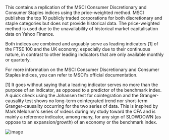 This contains a replication of the MSCI Consumer Discretionary and Consumer Staples indices using the price-weighted method. MSCI publishes the top 10 publicly traded corporations for both discretionary and staple categories but does not provide historical data. The price-weighted method is used due to the unavailability of historical market capitalisation data on Yahoo Finance.

Both indices are combined and arguably serve as leading indicators [1] of the FTSE 100 and the UK economy, especially due to their continuous nature, in contrast to other leading indicators that are only available monthly or quarterly.

For more information on the MSCI Consumer Discretionary and Consumer Staples indices, you can refer to MSCI's official documentation. 

[1] It goes without saying that a leading indicator serves no more than the purpose of an indicator, as opposed to a predictor of the benchmark index. A quick check using the Johansen test for cointegration and the Granger-causality test shows no long-term cointegrated trend nor short-term Granger-causality occurring for the two series of data. This is inspired by Mark Meldrum's series of videos during my study toward the CFA and is mainly a reference indicator, among many, for any sign of SLOWDOWN (as oppose to an expansion/growth) of an economy or the benchmark index.

![image](https://github.com/user-attachments/assets/79b3c418-9ee4-449c-814b-e66a243c5c93)

